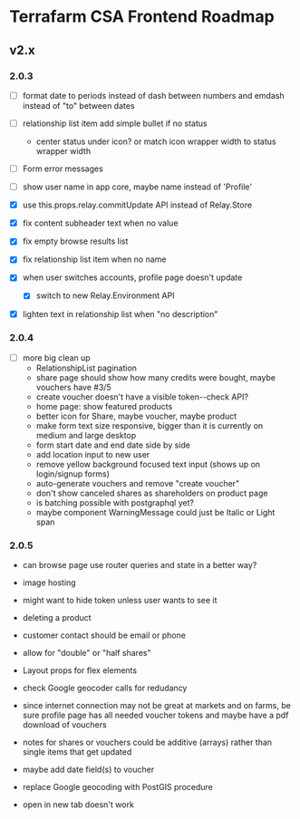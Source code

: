 # Terrafarm CSA Frontend Roadmap

## v2.x

### 2.0.3

- [ ] format date to periods instead of dash between numbers and emdash instead of "to" between dates
- [ ] relationship list item add simple bullet if no status
  - center status under icon? or match icon wrapper width to status wrapper width
- [ ] Form error messages
- [ ] show user name in app core, maybe name instead of 'Profile'

- [x] use this.props.relay.commitUpdate API instead of Relay.Store
- [x] fix content subheader text when no value
- [x] fix empty browse results list
- [x] fix relationship list item when no name
- [x] when user switches accounts, profile page doesn't update
  - [x] switch to new Relay.Environment API
- [x] lighten text in relationship list when "no description"

### 2.0.4

- [ ] more big clean up
  - RelationshipList pagination
  - share page should show how many credits were bought, maybe vouchers have #3/5
  - create voucher doesn't have a visible token--check API?
  - home page: show featured products
  - better icon for Share, maybe voucher, maybe product
  - make form text size responsive, bigger than it is currently on medium and large desktop
  - form start date and end date side by side
  - add location input to new user
  - remove yellow background focused text input (shows up on login/signup forms)
  - auto-generate vouchers and remove "create voucher"
  - don't show canceled shares as shareholders on product page
  - is batching possible with postgraphql yet?
  - maybe component WarningMessage could just be Italic or Light span

### 2.0.5

- can browse page use router queries and state in a better way?
- image hosting
- might want to hide token unless user wants to see it
- deleting a product
- customer contact should be email or phone
- allow for "double" or "half shares"
- Layout props for flex elements
- check Google geocoder calls for redudancy

- since internet connection may not be great at markets and on farms, be sure profile page has all needed voucher tokens and maybe have a pdf download of vouchers
- notes for shares or vouchers could be additive (arrays) rather than single items that get updated
- maybe add date field(s) to voucher
- replace Google geocoding with PostGIS procedure
- open in new tab doesn't work
